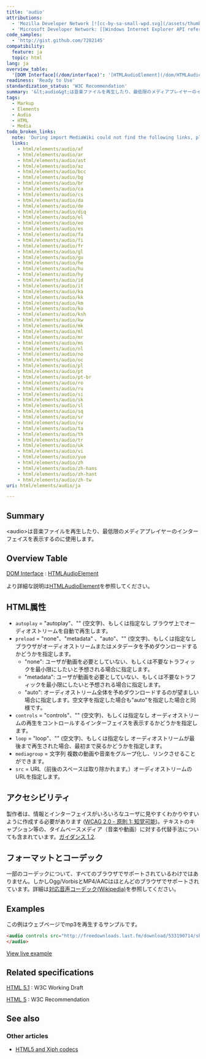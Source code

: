 ```yaml
---
title: 'audio'
attributions:
  - 'Mozilla Developer Network [![cc-by-sa-small-wpd.svg](/assets/thumb/8/8c/cc-by-sa-small-wpd.svg/120px-cc-by-sa-small-wpd.svg.png)](http://creativecommons.org/licenses/by-sa/3.0/us/): [Article](https://developer.mozilla.org/en-US/docs/HTML/Element/audio)'
  - 'Microsoft Developer Network: [[Windows Internet Explorer API reference](http://msdn.microsoft.com/en-us/library/ie/hh828809%28v=vs.85%29.aspx) Article]'
code_samples:
  - 'http://gist.github.com/7282145'
compatibility:
  feature: ja
  topic: html
lang: ja
overview_table:
  '[DOM Interface](/dom/interface)': '[HTMLAudioElement](/dom/HTMLAudioElement)'
readiness: 'Ready to Use'
standardization_status: 'W3C Recommendation'
summary: '&lt;audio&gt;は音楽ファイルを再生したり、最低限のメディアプレイヤーのインターフェイスを表示するのに使用します。'
tags:
  - Markup
  - Elements
  - Audio
  - HTML
  - Media
todo_broken_links:
  note: 'During import MediaWiki could not find the following links, please fix and adjust this list.'
  links:
    - html/elements/audio/af
    - html/elements/audio/ar
    - html/elements/audio/ast
    - html/elements/audio/az
    - html/elements/audio/bcc
    - html/elements/audio/bg
    - html/elements/audio/br
    - html/elements/audio/ca
    - html/elements/audio/cs
    - html/elements/audio/da
    - html/elements/audio/de
    - html/elements/audio/diq
    - html/elements/audio/el
    - html/elements/audio/eo
    - html/elements/audio/es
    - html/elements/audio/fa
    - html/elements/audio/fi
    - html/elements/audio/fr
    - html/elements/audio/gl
    - html/elements/audio/gu
    - html/elements/audio/he
    - html/elements/audio/hu
    - html/elements/audio/hy
    - html/elements/audio/id
    - html/elements/audio/it
    - html/elements/audio/ka
    - html/elements/audio/kk
    - html/elements/audio/km
    - html/elements/audio/ko
    - html/elements/audio/ksh
    - html/elements/audio/kw
    - html/elements/audio/mk
    - html/elements/audio/ml
    - html/elements/audio/mr
    - html/elements/audio/ms
    - html/elements/audio/nl
    - html/elements/audio/no
    - html/elements/audio/oc
    - html/elements/audio/pl
    - html/elements/audio/pt
    - html/elements/audio/pt-br
    - html/elements/audio/ro
    - html/elements/audio/ru
    - html/elements/audio/si
    - html/elements/audio/sk
    - html/elements/audio/sl
    - html/elements/audio/sq
    - html/elements/audio/sr
    - html/elements/audio/sv
    - html/elements/audio/ta
    - html/elements/audio/th
    - html/elements/audio/tr
    - html/elements/audio/uk
    - html/elements/audio/vi
    - html/elements/audio/yue
    - html/elements/audio/zh
    - html/elements/audio/zh-hans
    - html/elements/audio/zh-hant
    - html/elements/audio/zh-tw
uri: html/elements/audio/ja

---
```

## Summary

&lt;audio&gt;は音楽ファイルを再生したり、最低限のメディアプレイヤーのインターフェイスを表示するのに使用します。

## Overview Table

[DOM Interface](/dom/interface)
:   [HTMLAudioElement](/dom/HTMLAudioElement)

より詳細な説明は[HTMLAudioElement](/dom/HTMLAudioElement)を参照してください。

## HTML属性

-   `autoplay` = "autoplay"、"" (空文字)、もしくは指定なし
    ブラウザ上でオーディオストリームを自動で再生します。
-   `preload` = "none"、"metadata" 、"auto"、"" (空文字)、もしくは指定なし
    ブラウザがオーディオストリームまたはメタデータを予めダウンロードするかどうかを指定します。
    -   "none": ユーザが動画を必要としていない、もしくは不要なトラフィックを最小限にしたいと予想される場合に指定します。
    -   "metadata": ユーザが動画を必要としていない、もしくは不要なトラフィックを最小限にしたいと予想される場合に指定します。
    -   "auto": オーディオストリーム全体を予めダウンロードするのが望ましい場合に指定します。空文字を指定した場合も"auto"を指定した場合と同様です。
-   `controls` = "controls"、"" (空文字)、もしくは指定なし
    オーディオストリームの再生をコントロールするインターフェイスを表示するかどうかを指定します。
-   `loop` = "loop"、"" (空文字)、もしくは指定なし
    オーディオストリームが最後まで再生された場合、最初まで戻るかどうかを指定します。
-   `mediagroup` = 文字列
    複数の動画や音楽をグループ化し、リンクさせることができます。
-   `src` = URL（前後のスペースは取り除かれます。）オーディオストリームのURLを指定します。

## アクセシビリティ

製作者は、情報とインターフェイスがいろいろなユーザに見やすくわかりやすいように作成する必要があります ([WCAG 2.0 - 原則 1: 知覚可能](http://waic.jp/docs/WCAG20/Overview.html#perceivable))。テキストのキャプション等の、タイムベースメディア（音楽や動画）に対する代替手法についても含まれています。[ガイダンス 1.2](http://waic.jp/docs/WCAG20/Overview.html#media-equiv).

## フォーマットとコーデック

一部のコーデックについて、すべてのブラウザでサポートされているわけではありません。しかしOgg/VorbisとMP4/AACはほとんどのブラウザでサポートされています。詳細は[対応音声コーデック(Wikipedia)](https://ja.wikipedia.org/wiki/HTML5%E3%82%AA%E3%83%BC%E3%83%87%E3%82%A3%E3%82%AA#.E5.AF.BE.E5.BF.9C.E9.9F.B3.E5.A3.B0.E3.82.B3.E3.83.BC.E3.83.87.E3.83.83.E3.82.AF)を参照してください。

## Examples

この例はウェブページでmp3を再生するサンプルです。

``` html
<audio controls src="http://freedownloads.last.fm/download/533190714/she%2Bso%2Bfly.mp3" type="audio/mp3">
</audio>
```

[View live example](http://code.webplatform.org/gist/7282145)

## Related specifications

[HTML 5.1](http://www.w3.org/TR/html51/embedded-content.html#the-audio-element)
:   W3C Working Draft

[HTML 5](http://www.w3.org/TR/html5/embedded-content-0.html#the-audio-element)
:   W3C Recommendation

## See also

### Other articles

-   [HTML5 and Xiph codecs](http://wiki.xiph.org/Html5)
